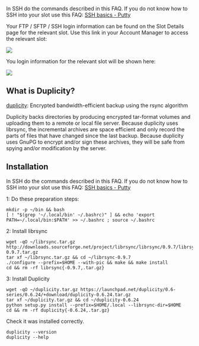 
In SSH do the commands described in this FAQ. If you do not know how to SSH into your slot use this FAQ: [SSH basics - Putty](https://www.feralhosting.com/faq/view?question=12)

Your FTP / SFTP / SSH login information can be found on the Slot Details page for the relevant slot. Use this link in your Account Manager to access the relevant slot:

![](https://raw.github.com/feralhosting/feralfilehosting/master/Feral%20Wiki/0%20Generic/slot_detail_link.png)

You login information for the relevant slot will be shown here:

![](https://raw.github.com/feralhosting/feralfilehosting/master/Feral%20Wiki/0%20Generic/slot_detail_ssh.png)

What is Duplicity?
---

[duplicity](http://duplicity.nongnu.org/): Encrypted bandwidth-efficient backup using the rsync algorithm

Duplicity backs directories by producing encrypted tar-format volumes and uploading them to a remote or local file server. Because duplicity uses librsync, the incremental archives are space efficient and only record the parts of files that have changed since the last backup. Because duplicity uses GnuPG to encrypt and/or sign these archives, they will be safe from spying and/or modification by the server.

Installation
---

In SSH do the commands described in this FAQ. If you do not know how to SSH into your slot use this FAQ: [SSH basics - Putty](https://www.feralhosting.com/faq/view?question=12)

1: Do these preparation steps:

~~~
mkdir -p ~/bin && bash
[ ! "$(grep '~/.local/bin' ~/.bashrc)" ] && echo 'export PATH=~/.local/bin:$PATH' >> ~/.bashrc ; source ~/.bashrc
~~~

2: Install librsync

~~~
wget -qO ~/librsync.tar.gz http://downloads.sourceforge.net/project/librsync/librsync/0.9.7/librsync-0.9.7.tar.gz
tar xf ~/librsync.tar.gz && cd ~/librsync-0.9.7
./configure --prefix=$HOME --with-pic && make && make install
cd && rm -rf librsync{-0.9.7,.tar.gz}
~~~

3: Install Duplicity

~~~
wget -qO ~/duplicity.tar.gz https://launchpad.net/duplicity/0.6-series/0.6.24/+download/duplicity-0.6.24.tar.gz
tar xf ~/duplicity.tar.gz && cd ~/duplicity-0.6.24
python setup.py install --prefix=$HOME/.local --librsync-dir=$HOME
cd && rm -rf duplicity{-0.6.24,.tar.gz}
~~~

Check it was installed correctly.

~~~
duplicity --version
duplicity --help
~~~



